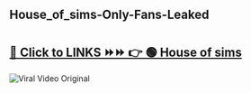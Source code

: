 
 ## House_of_sims-Only-Fans-Leaked

# <h2><a href="https://clipsfans.com/House_of_sims&ref=git">🔗 Click to LINKS ⏩⏩ 👉 🟢 House of sims </a></h2>

<a href="https://clipsfans.com/House_of_sims&ref=git" rel="nofollow" data-target="animated-image.originalLink"><img src="https://i.ibb.co.com/xMMVF88/686577567.gif" alt="Viral Video Original" style="max-width: 100%; display: inline-block;" data-target="animated-image.originalImage"></a>
